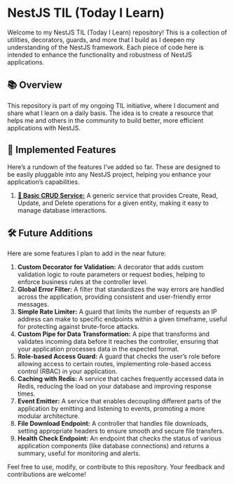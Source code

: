 # NestJS TIL (Today I Learn)

Welcome to my NestJS TIL (Today I Learn) repository! This is a collection of utilities, decorators, guards, and more that I build as I deepen my understanding of the NestJS framework. Each piece of code here is intended to enhance the functionality and robustness of NestJS applications.

## 📚 Overview

This repository is part of my ongoing TIL initiative, where I document and share what I learn on a daily basis. The idea is to create a resource that helps me and others in the community to build better, more efficient applications with NestJS.

## 🚀 Implemented Features

Here’s a rundown of the features I’ve added so far. These are designed to be easily pluggable into any NestJS project, helping you enhance your application’s capabilities.

1. [**🔗 Basic CRUD Service:**](https://github.com/M4ciel/nest.js/tree/master/apps/basic_crud_service/README.md) A generic service that provides Create, Read, Update, and Delete operations for a given entity, making it easy to manage database interactions. 

## 🛠️ Future Additions

Here are some features I plan to add in the near future:

1. **Custom Decorator for Validation:** A decorator that adds custom validation logic to route parameters or request bodies, helping to enforce business rules at the controller level.
2. **Global Error Filter:** A filter that standardizes the way errors are handled across the application, providing consistent and user-friendly error messages.
3. **Simple Rate Limiter:** A guard that limits the number of requests an IP address can make to specific endpoints within a given timeframe, useful for protecting against brute-force attacks.
4. **Custom Pipe for Data Transformation:** A pipe that transforms and validates incoming data before it reaches the controller, ensuring that your application processes data in the expected format.
5. **Role-based Access Guard:** A guard that checks the user’s role before allowing access to certain routes, implementing role-based access control (RBAC) in your application.
6. **Caching with Redis:** A service that caches frequently accessed data in Redis, reducing the load on your database and improving response times.
7. **Event Emitter:** A service that enables decoupling different parts of the application by emitting and listening to events, promoting a more modular architecture.
8. **File Download Endpoint:** A controller that handles file downloads, setting appropriate headers to ensure smooth and secure file transfers.
9. **Health Check Endpoint:** An endpoint that checks the status of various application components (like database connections) and returns a summary, useful for monitoring and alerts.

Feel free to use, modify, or contribute to this repository. Your feedback and contributions are welcome!